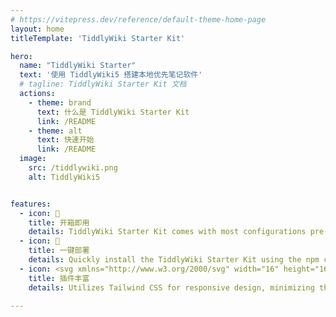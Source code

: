 ```yaml
---
# https://vitepress.dev/reference/default-theme-home-page
layout: home
titleTemplate: 'TiddlyWiki Starter Kit'

hero:
  name: "TiddlyWiki Starter"
  text: '使用 TiddlyWiki5 搭建本地优先笔记软件'
  # tagline: TiddlyWiki Starter Kit 文档
  actions:
    - theme: brand
      text: 什么是 TiddlyWiki Starter Kit
      link: /README
    - theme: alt
      text: 快速开始
      link: /README
  image:
    src: /tiddlywiki.png
    alt: TiddlyWiki5


features:
  - icon: 📝
    title: 开箱即用
    details: TiddlyWiki Starter Kit comes with most configurations pre-packaged, reducing the need for tedious setup.
  - icon: 🚀
    title: 一键部署
    details: Quickly install the TiddlyWiki Starter Kit using the npm create create-neotw-app command.
  - icon: <svg xmlns="http://www.w3.org/2000/svg" width="16" height="16" viewBox="0 0 24 24"><path fill="white" d="m12 0l10.23 6v12L12 24L1.77 18V6zm3.961 17.889l.154-.02c.113-.043.22-.081.288-.19c.227-.329-.357-.462-.566-.827c-.209-.364-1.071-2.364-.418-2.924s1.359-.79 1.629-1.315c.117-.236.238-.475.269-.742c.159.132.283.255.497.262c.567.036 1.054-.658 1.307-1.315c.135-.404.244-.832.218-1.226c-.069-.76.013-1.582.62-2.087c-.599.302-1.167.69-1.845.789c-.374-.114-.75-.216-1.147-.2c-.194-.253-.456-.727-.797-.782c-.58.208-.597 1.105-.842 2.321a5.351 5.351 0 0 0-1.154-.193c-.54-.035-1.42.134-2.038.116c-.619-.018-1.836-.562-2.849-.445c-.407.05-.817.12-1.195.291c-.231.105-.565.421-.733.468c-1.69.473-4.442.453-3.879-2.102c.044-.196.056-.373-.03-.417c-.11-.055-.17.06-.234.187c-.985 2.138.764 3.514 2.752 3.52c.625-.048.324-.007.904-.118l-.015.082a1.87 1.87 0 0 0 .865 1.718c-.27.771-.805 1.389-1.173 2.097c.138.881 1.031 2.057 1.4 2.225c.326.147 1.036.149 1.2-.089c.059-.111.02-.351-.044-.474c.277.308.651.736 1.013.942c.217.104.434.17.677.18l.31-.016c.154-.033.336-.058.44-.195c.116-.2.007-.756-.476-.796c-.483-.04-.795-.222-1.24-.882c-.365-.638.077-1.517.226-2.145c.765.123 1.535.22 2.31.222c.336-.017.67-.03 1.001-.093c.106.27.402 1.025.404 1.239c.007.601-.219 1.205-.121 1.807c.06.177.005.512.35.526l.388.018l.267-.008c.341.573.637.572 1.307.591m-7.518-1.66l-.063-.056c-.184-.198-.66-.544-.572-.865c.075-.238.213-.457.323-.683l-.004.023c-.02.282-.059.56.032.837c.278.228.663.59.918.837c-.138-.038-.4-.117-.53-.066l-.104-.026z"/></svg>
    title: 插件丰富
    details: Utilizes Tailwind CSS for responsive design, minimizing the need for extensive style files.

---
```

